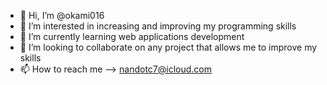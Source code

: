 - 👋 Hi, I’m @okami016
- 👀 I’m interested in increasing and improving my programming skills
- 🌱 I’m currently learning web applications development
- 💞️ I’m looking to collaborate on any project that allows me to improve my skills
- 📫 How to reach me --> nandotc7@icloud.com

<!---
okami016/okami016 is a ✨ special ✨ repository because its `README.md` (this file) appears on your GitHub profile.
You can click the Preview link to take a look at your changes.
--->
